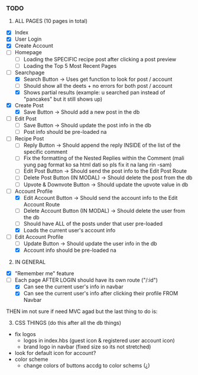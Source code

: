 ### **TODO**
1. ALL PAGES (10 pages in total)
- [x] Index
- [x] User Login
- [x] Create Account
- [ ] Homepage
  - [ ] Loading the SPECIFIC recipe post after clicking a post preview
  - [ ] Loading the Top 5 Most Recent Pages
- [ ] Searchpage
  - [X] Search Button -> Uses get function to look for post / account
  - [ ] Should show all the deets + no errors for both post / account
  - [X] Shows partial results (example: u searched pan instead of "pancakes" but it still shows up)
- [x] Create Post
  - [x] Save Button -> Should add a new post in the db
- [ ] Edit Post
  - [ ] Save Button -> Should update the post info in the db
  - [ ] Post info should be pre-loaded na
- [ ] Recipe Post
  - [ ] Reply Button -> Should append the reply INSIDE of the list of the specific comment
  - [ ] Fix the formatting of the Nested Replies within the Comment (mali yung pag format ko sa html dati so pls fix it na lang rin -sam)
  - [ ] Edit Post Button -> Should send the post info to the Edit Post Route
  - [ ] Delete Post Button (IN MODAL) -> Should delete the post from the db
  - [ ] Upvote & Downvote Button -> Should update the upvote value in db
- [ ] Account Profile
  - [X] Edit Account Button -> Should send the account info to the Edit Account Route
  - [ ] Delete Account Button (IN MODAL) -> Should delete the user from the db
  - [ ] Should have ALL of the posts under that user pre-loaded
  - [X] Loads the current user's account info
- [ ] Edit Account Profile
  - [ ] Update Button -> Should update the user info in the db
  - [X] Account info should be pre-loaded na

2. IN GENERAL
- [X] "Remember me" feature
- [ ] Each page AFTER LOGIN should have its own route ("/:id")
  - [X] Can see the current user's info in navbar
  - [X] Can see the current user's info after clicking their profile FROM Navbar

THEN im not sure if need MVC agad but the last thing to do is:

3. CSS THINGS (do this after all the db things)
  - fix logos
    - logos in index.hbs (guest icon & registered user account icon)
    - brand logo in navbar (fixed size so its not stretched)
  - look for default icon for account?
  - color scheme
    - change colors of buttons accdg to color schems (¿)
